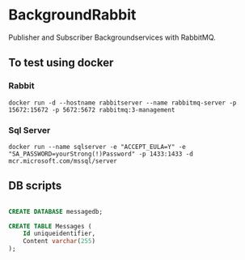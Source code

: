 # BackgroundRabbit

Publisher and Subscriber Backgroundservices with RabbitMQ.

## To test using docker

### Rabbit

`
docker run -d --hostname rabbitserver --name rabbitmq-server -p 15672:15672 -p 5672:5672 rabbitmq:3-management
`

### Sql Server

`
docker run --name sqlserver -e "ACCEPT_EULA=Y" -e "SA_PASSWORD=yourStrong(!)Password" -p 1433:1433 -d mcr.microsoft.com/mssql/server
`

## DB scripts

```sql

CREATE DATABASE messagedb;

CREATE TABLE Messages (
    Id uniqueidentifier,
    Content varchar(255)
);

```
